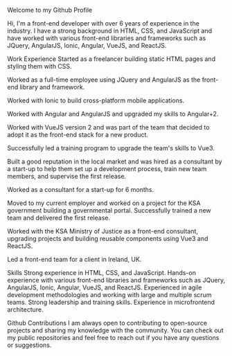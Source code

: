 Welcome to my Github Profile

Hi, I'm a front-end developer with over 6 years of experience in the industry. 
I have a strong background in HTML, CSS, and JavaScript and have worked with various front-end libraries and frameworks such as 
JQuery, AngularJS, Ionic, Angular, VueJS, and ReactJS.

Work Experience
Started as a freelancer building static HTML pages and styling them with CSS.

Worked as a full-time employee using JQuery and AngularJS as the front-end library and framework.

Worked with Ionic to build cross-platform mobile applications.

Worked with Angular and AngularJS and upgraded my skills to Angular+2.

Worked with VueJS version 2 and was part of the team that decided to adopt it as the front-end stack for a new product.

Successfully led a training program to upgrade the team's skills to Vue3.

Built a good reputation in the local market and was hired as a consultant by a start-up to help them set up a development process, 
train new team members, and supervise the first release.

Worked as a consultant for a start-up for 6 months.

Moved to my current employer and worked on a project for the KSA government building a governmental portal. 
Successfully trained a new team and delivered the first release.

Worked with the KSA Ministry of Justice as a front-end consultant, upgrading projects and building reusable components using Vue3 and ReactJS.

Led a front-end team for a client in Ireland, UK.

Skills
Strong experience in HTML, CSS, and JavaScript.
Hands-on experience with various front-end libraries and frameworks such as JQuery, AngularJS, Ionic, Angular, VueJS, and ReactJS.
Experienced in agile development methodologies and working with large and multiple scrum teams.
Strong leadership and training skills.
Experience in microfrontend architecture.

Github Contributions
I am always open to contributing to open-source projects and sharing my knowledge with the community. 
You can check out my public repositories and feel free to reach out if you have any questions or suggestions.
